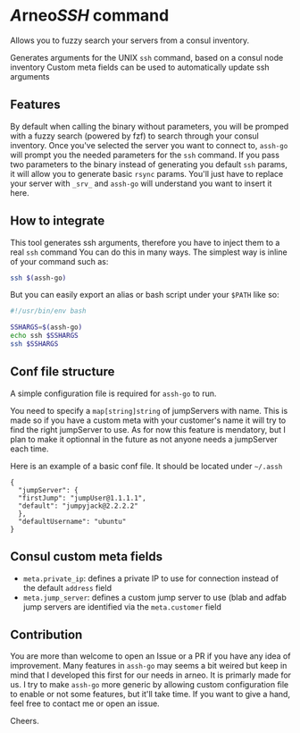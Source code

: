 # *A*rneo*SSH* command

Allows you to fuzzy search your servers from a consul inventory.

Generates arguments for the UNIX `ssh` command, based on a consul node inventory
Custom meta fields can be used to automatically update ssh arguments

## Features

By default when calling the binary without parameters, you will be promped with a fuzzy search (powered by fzf) to search through your consul inventory.
Once you've selected the server you want to connect to, `assh-go` will prompt you the needed parameters for the `ssh` command.
If you pass two parameters to the binary instead of generating you default `ssh` params, it will allow you to generate basic `rsync` params. You'll just have to replace your server with `_srv_` and `assh-go` will understand you want to insert it here.

## How to integrate

This tool generates ssh arguments, therefore you have to inject them to a real `ssh` command
You can do this in many ways. The simplest way is inline of your command such as:
```bash
ssh $(assh-go)
```
But you can easily export an alias or bash script under your `$PATH` like so:
```bash
#!/usr/bin/env bash

SSHARGS=$(assh-go)
echo ssh $SSHARGS
ssh $SSHARGS
```

## Conf file structure

A simple configuration file is required for `assh-go` to run.

You need to specify a `map[string]string` of jumpServers with name. This is made so if you have a custom meta with your customer's name it will try to find the right jumpServer to use.
As for now this feature is mendatory, but I plan to make it optionnal in the future as not anyone needs a jumpServer each time.


Here is an example of a basic conf file. It should be located under `~/.assh`
```
{
  "jumpServer": {
  "firstJump": "jumpUser@1.1.1.1",
  "default": "jumpyjack@2.2.2.2"
  },
  "defaultUsername": "ubuntu"
}

```

## Consul custom meta fields

- `meta.private_ip`: defines a private IP to use for connection instead of the default `address` field
- `meta.jump_server`: defines a custom jump server to use (blab and adfab jump servers are identified via the `meta.customer` field

## Contribution

You are more than welcome to open an Issue or a PR if you have any idea of improvement.
Many features in `assh-go` may seems a bit weired but keep in mind that I developed this first for our needs in arneo. It is primarly made for us. I try to make `assh-go` more generic by allowing custom configuration file to enable or not some features, but it'll take time. If you want to give a hand, feel free to contact me or open an issue.

Cheers.
